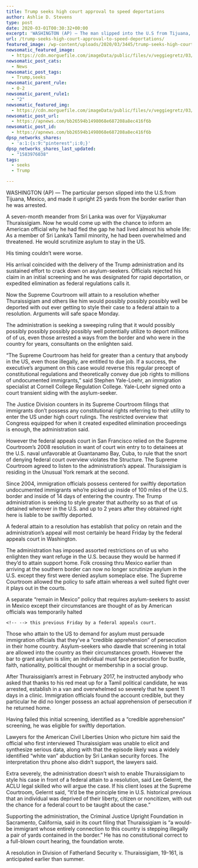```yaml
---
title: Trump seeks high court approval to speed deportations
author: Ashlie D. Stevens
type: post
date: 2020-03-01T00:30:32+00:00
excerpt: 'WASHINGTON (AP) — The man slipped into the U.S from Tijuana, Mexico, and made it just 25 yards from the border before he was arrested.A seven-month journey from Sri Lanka was over for Vijayakumar Thuraissigiam. Now he would be able to tell an American official why he had fled the place he had lived virtually&hellip;'
url: /trump-seeks-high-court-approval-to-speed-deportations/
featured_image: /wp-content/uploads/2020/03/3445/trump-seeks-high-court-approval-to-speed-deportations.jpg
newsomatic_featured_image:
  - https://cdn.morguefile.com/imageData/public/files/v/veggiegretz/03/p/42c760322dfe2bf8085a84f87ae76b56.jpg
newsomatic_post_cats:
  - News
newsomatic_post_tags:
  - Trump,seeks
newsomatic_parent_rule:
  - 0-2
newsomatic_parent_rule1:
  - "2"
newsomatic_featured_img:
  - https://cdn.morguefile.com/imageData/public/files/v/veggiegretz/03/p/42c760322dfe2bf8085a84f87ae76b56.jpg
newsomatic_post_url:
  - https://apnews.com/bb26594b1498068e687208a8ec416f6b
newsomatic_post_id:
  - https://apnews.com/bb26594b1498068e687208a8ec416f6b
dpsp_networks_shares:
  - 'a:1:{s:9:"pinterest";i:0;}'
dpsp_networks_shares_last_updated:
  - "1583976038"
tags:
  - seeks
  - Trump

---
```

<div class="Article" data-key="article">
  <p class="Component-root-0-2-76 Component-p-0-2-68">
    WASHINGTON (AP) — The particular person slipped into the U.S.from Tijuana, Mexico, and made it upright 25 yards from the border earlier than he was arrested.
  </p>
  
  <p class="Component-root-0-2-76 Component-p-0-2-68">
    A seven-month meander from Sri Lanka was over for Vijayakumar Thuraissigiam. Now he would come up with the chance to inform an American official why he had fled the gap he had lived almost his whole life: As a member of Sri Lanka’s Tamil minority, he had been overwhelmed and threatened. He would scrutinize asylum to stay in the US.
  </p>
  
  <p class="Component-root-0-2-76 Component-p-0-2-68">
    His timing couldn’t were worse.
  </p>
  
  <p class="Component-root-0-2-76 Component-p-0-2-68">
    His arrival coincided with the delivery of the Trump administration and its sustained effort<!-- --> to crack down on asylum-seekers. Officials rejected his claim in an initial screening and he was designated for rapid deportation, or expedited elimination as federal regulations calls it.
  </p>
  
  <div data-key="ad-placeholder" id="div-gpt-ad-1470255291270-0" class="DFPSlot Component-dfp-0-2-72 Component-ad-0-2-39">
  </div>
  
  <p class="Component-root-0-2-76 Component-p-0-2-68">
    Now the Supreme Courtroom<!-- --> will attain to a resolution whether Thuraissigiam and others like him would possibly possibly possibly well be deported with out ever getting to style their case to a federal attain to a resolution. Arguments will safe space Monday.
  </p>
  
  <p class="Component-root-0-2-76 Component-p-0-2-68">
    The administration is seeking a sweeping ruling that it would possibly possibly possibly possibly possibly well potentially utilize to deport millions<!-- --> of of us, even those arrested a ways from the border and who were in the country for years, consultants on the enlighten said.
  </p>
  
  <p class="Component-root-0-2-76 Component-p-0-2-68">
    “The Supreme Courtroom has held for greater than a century that anybody in the US, even those illegally, are entitled to due job. If a success, the executive’s argument on this case would reverse this regular precept of constitutional regulations and theoretically convey due job rights to millions of undocumented immigrants,” said Stephen Yale-Loehr, an immigration specialist at Cornell College Regulation College. Yale-Loehr signed onto a court transient siding with the asylum-seeker.
  </p>
  
  <p class="Component-root-0-2-76 Component-p-0-2-68">
    The Justice Division counters in its Supreme Courtroom filings that immigrants don&#8217;t possess any constitutional rights referring to their utility to enter the US under high court rulings. The restricted overview that Congress equipped for when it created expedited elimination proceedings is enough, the administration said.
  </p>
  
  <p class="Component-root-0-2-76 Component-p-0-2-68">
    However the federal appeals court<!-- --> in San Francisco relied on the Supreme Courtroom’s 2008 resolution in want of court win entry to to detainees at the U.S. naval unfavorable at Guantanamo Bay, Cuba, to rule that the snort of denying federal court overview violates the Structure. The Supreme Courtroom agreed to listen to the administration’s appeal. Thuraissigiam is residing in the Unusual York remark at the second.
  </p>
  
  <div data-key="ad-placeholder" id="div-gpt-ad-1470255291270-1" class="DFPSlot Component-dfp-0-2-72 Component-ad-0-2-39">
  </div>
  
  <p class="Component-root-0-2-76 Component-p-0-2-68">
    Since 2004, immigration officials possess centered for swiftly deportation undocumented immigrants who&#8217;re picked up inside of 100 miles of the U.S. border and inside of 14 days of entering the country. The Trump administration is seeking to style greater that authority so as that of us detained wherever in the U.S. and up to 2 years after they obtained right here is liable to be swiftly deported.
  </p>
  
  <p class="Component-root-0-2-76 Component-p-0-2-68">
    A federal attain to a resolution has establish that policy on retain<!-- --> and the administration’s appeal will most certainly be heard Friday by the federal appeals court in Washington.
  </p>
  
  <p class="Component-root-0-2-76 Component-p-0-2-68">
    The administration has imposed assorted restrictions on of us who enlighten they want refuge in the U.S. because they would be harmed if they&#8217;d to attain support home. Folk crossing thru Mexico earlier than arriving at the southern border can now no longer scrutinize asylum in the U.S. except they first were denied asylum someplace else. The Supreme Courtroom allowed the policy to safe attain<!-- --> whereas a well suited fight over it plays out in the courts.
  </p>
  
  <p class="Component-root-0-2-76 Component-p-0-2-68">
    A separate “remain in Mexico” policy that requires asylum-seekers to assist in Mexico<!-- --> except their circumstances are thought of as by American officials was temporarily halted
    
    <!-- --> this previous Friday by a federal appeals court.
  </p>
  
  <p class="Component-root-0-2-76 Component-p-0-2-68">
    Those who attain to the US to demand for asylum must persuade immigration officials that they&#8217;ve a “credible apprehension” of persecution in their home country. Asylum-seekers who dawdle that screening in total are allowed into the country as their circumstances growth. However the bar to grant asylum is slim; an individual must face persecution for bustle, faith, nationality, political thought or membership in a social group.
  </p>
  
  <p class="Component-root-0-2-76 Component-p-0-2-68">
    After Thuraissigiam’s arrest in February 2017, he instructed anybody who asked that thanks to his red meat up for a Tamil political candidate, he was arrested, establish in a van and overwhelmed so severely that he spent 11 days in a clinic. Immigration officials found the account credible, but they particular he did no longer possess an actual apprehension of persecution if he returned home.
  </p>
  
  <p class="Component-root-0-2-76 Component-p-0-2-68">
    Having failed this initial screening, identified as a “credible apprehension” screening, he was eligible for swiftly deportation.
  </p>
  
  <p class="Component-root-0-2-76 Component-p-0-2-68">
    Lawyers for the American Civil Liberties Union who picture him said the official who first interviewed Thuraissigiam was unable to elicit and synthesize serious data, along with that the episode likely was a widely identified “white van” abduction by Sri Lankan security forces. The interpretation thru phone also didn’t support, the lawyers said.
  </p>
  
  <p class="Component-root-0-2-76 Component-p-0-2-68">
    Extra severely, the administration doesn’t wish to enable Thuraissigiam to style his case in front of a federal attain to a resolution, said Lee Gelernt, the ACLU legal skilled who will argue the case. If his client loses at the Supreme Courtroom, Gelernt said, “it&#8217;d be the principle time in U.S. historical previous that an individual was deprived of their liberty, citizen or noncitizen, with out the chance for a federal court to be taught about the case.”
  </p>
  
  <p class="Component-root-0-2-76 Component-p-0-2-68">
    Supporting the administration, the Criminal Justice Upright Foundation in Sacramento, California, said in its court filing that Thuraissigiam is “a would-be immigrant whose entirely connection to this country is stepping illegally a pair of yards contained in the border.” He has no constitutional correct to a full-blown court hearing, the foundation wrote.
  </p>
  
  <p class="Component-root-0-2-76 Component-p-0-2-68">
    A resolution in Division of Fatherland Security v. Thuraissigiam, 19-161, is anticipated earlier than summer.
  </p>
</div>